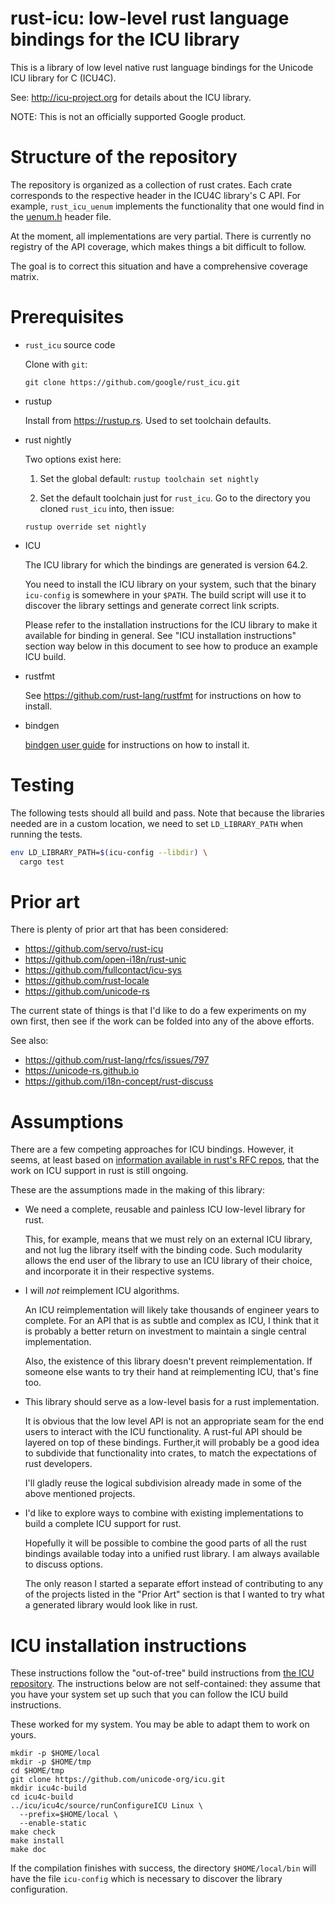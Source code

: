 # rust-icu: low-level rust language bindings for the ICU library

This is a library of low level native rust language bindings for the Unicode
ICU library for C (ICU4C).

See: http://icu-project.org for details about the ICU library.

NOTE: This is not an officially supported Google product.

# Structure of the repository

The repository is organized as a collection of rust crates.  Each crate
corresponds to the respective header in the ICU4C library's C API.  For
example, `rust_icu_uenum` implements the functionality that one would find in
the [uenum.h](http://www.icu-project.org/apiref/icu4c/uenum_8h.html) header
file.

At the moment, all implementations are very partial.  There is currently no
registry of the API coverage, which makes things a bit difficult to follow.

The goal is to correct this situation and have a comprehensive coverage matrix.

# Prerequisites

* `rust_icu` source code

  Clone with `git`:
  
  ```
  git clone https://github.com/google/rust_icu.git
  ```

* rustup

  Install from https://rustup.rs.  Used to set toolchain defaults.
  
* rust nightly

  Two options exist here:
  
  1. Set the global default: `rustup toolchain set nightly`
  
  2. Set the default toolchain just for `rust_icu`.  Go to the directory you cloned `rust_icu` into, then issue:
  
  ```
  rustup override set nightly
  ```

* ICU

  The ICU library for which the bindings are generated is version 64.2.

  You need to install the ICU library on your system, such that the binary
  `icu-config` is somewhere in your `$PATH`.  The build script will use it to
  discover the library settings and generate correct link scripts.

  Please refer to the installation instructions for the ICU library to make it
  available for binding in general.  See "ICU installation instructions"
  section way below in this document to see how to produce an example ICU
  build.

* rustfmt

  See https://github.com/rust-lang/rustfmt for instructions on how to install.

* bindgen

  [bindgen user
  guide](https://rust-lang.github.io/rust-bindgen/command-line-usage.html) for
  instructions on how to install it.

# Testing

The following tests should all build and pass.  Note that because the libraries
needed are in a custom location, we need to set `LD_LIBRARY_PATH` when running
the tests.

```bash
env LD_LIBRARY_PATH=$(icu-config --libdir) \
  cargo test
```

# Prior art

There is plenty of prior art that has been considered:

* https://github.com/servo/rust-icu
* https://github.com/open-i18n/rust-unic
* https://github.com/fullcontact/icu-sys
* https://github.com/rust-locale
* https://github.com/unicode-rs

The current state of things is that I'd like to do a few experiments on my own
first, then see if the work can be folded into any of the above efforts.

See also:

* https://github.com/rust-lang/rfcs/issues/797
* https://unicode-rs.github.io
* https://github.com/i18n-concept/rust-discuss

# Assumptions

There are a few competing approaches for ICU bindings.  However, it seems, at
least based on [information available in rust's RFC
repos](https://github.com/rust-lang/rfcs/issues/797), that the work on ICU
support in rust is still ongoing.

These are the assumptions made in the making of this library:

* We need a complete, reusable and painless ICU low-level library for rust.

  This, for example, means that we must rely on an external ICU library, and not
  lug the library itself with the binding code.  Such modularity allows the end
  user of the library to use an ICU library of their choice, and incorporate it
  in their respective systems.

* I will *not* reimplement ICU algorithms.

  An ICU reimplementation will likely take thousands of engineer years to
  complete.  For an API that is as subtle and complex as ICU, I think that it
  is probably a better return on investment to maintain a single central
  implementation.

  Also, the existence of this library doesn't prevent reimplementation. If
  someone else wants to try their hand at reimplementing ICU, that's fine too.

* This library should serve as a low-level basis for a rust implementation.

  It is obvious that the low level API is not an appropriate seam for the end
  users to interact with the ICU functionality.  A rust-ful API should be
  layered on top of these bindings.  Further,it will probably be a good idea to
  subdivide that functionality into crates, to match the expectations of rust
  developers.

  I'll gladly reuse the logical subdivision already made in some of the above
  mentioned projects.

* I'd like to explore ways to combine with existing implementations to build a
  complete ICU support for rust.

  Hopefully it will be possible to combine the good parts of all the rust
  bindings available today into a unified rust library. I am always available to
  discuss options.

  The only reason I started a separate effort instead of contributing to any of
  the projects listed in the "Prior Art" section is that I wanted to try what
  a generated library would look like in rust.

# ICU installation instructions

These instructions follow the "out-of-tree" build instructions from [the ICU
repository](https://github.com/unicode-org/icu/blob/master/icu4c/readme.html).
The instructions below are not self-contained: they assume that you have your
system set up such that you can follow the ICU build instructions.

These worked for my system.  You may be able to adapt them to work on yours.

```
mkdir -p $HOME/local
mkdir -p $HOME/tmp
cd $HOME/tmp
git clone https://github.com/unicode-org/icu.git
mkdir icu4c-build
cd icu4c-build
../icu/icu4c/source/runConfigureICU Linux \
  --prefix=$HOME/local \
  --enable-static
make check
make install
make doc
```

If the compilation finishes with success, the directory `$HOME/local/bin` will
have the file `icu-config` which is necessary to discover the library
configuration.

